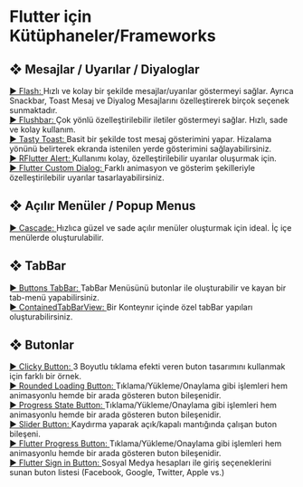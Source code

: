 <h1>Flutter için Kütüphaneler/Frameworks</h1>

<h2>&#10070; Mesajlar / Uyarılar / Diyaloglar </font></h2>
<a href="https://github.com/sososdk/flash">► Flash: </a>Hızlı ve kolay bir şekilde mesajlar/uyarılar göstermeyi sağlar. Ayrıca Snackbar, Toast Mesaj ve Diyalog Mesajlarını özelleştirerek birçok seçenek sunmaktadır.<br/>
<a href="https://github.com/AndreHaueisen/flushbar">► Flushbar: </a>Çok yönlü özelleştirilebilir iletiler göstermeyi sağlar. Hızlı, sade ve kolay kullanım.<br/>
<a href="https://github.com/phijma/tasty_toast">► Tasty Toast: </a>Basit bir şekilde tost mesaj gösterimini yapar. Hizalama yönünü belirterek ekranda istenilen yerde gösterimini sağlayabilirsiniz.<br/>
<a href="https://github.com/RatelHub/rflutter_alert">► RFlutter Alert: </a>Kullanımı kolay, özelleştirilebilir uyarılar oluşurmak için.<br/>
<a href="https://github.com/YYFlutter/flutter-custom-dialog">► Flutter Custom Dialog: </a>Farklı animasyon ve gösterim şekilleriyle özelleştirilebilir uyarılar tasarlayabilirsiniz.<br/>

<h2>&#10070; Açılır Menüler / Popup Menus </font></h2>
<a href="https://github.com/saket/cascade/">► Cascade: </a>Hızlıca güzel ve sade açılır menüler oluşturmak için ideal. İç içe menülerde oluşturulabilir.
<br/>

<h2>&#10070; TabBar </font></h2>
<a href="https://github.com/Afonsocraposo/buttons_tabbar/">► Buttons TabBar: </a>TabBar Menüsünü butonlar ile oluşturabilir ve kayan bir tab-menü yapabilirsiniz.
<br/>
<a href="https://github.com/slovnicki/contained_tab_bar_view/">► ContainedTabBarView: </a>Bir Konteynır içinde özel tabBar yapıları oluşturabilirsiniz.
<br/>

<h2>&#10070; Butonlar </font></h2>
<a href="https://github.com/raj457036/Flutter-Clicky-Button/">► Clicky Button: </a>3 Boyutlu tıklama efekti veren buton tasarımını kullanmak için farklı bir örnek.
<br/>
<a href="https://github.com/chrisedg87/flutter_rounded_loading_button/">► Rounded Loading Button: </a>Tıklama/Yükleme/Onaylama gibi işlemleri hem animasyonlu hemde bir arada gösteren buton bileşenidir.<br/>
<a href="https://github.com/slm/progress-state-button/">► Progress State Button: </a>Tıklama/Yükleme/Onaylama gibi işlemleri hem animasyonlu hemde bir arada gösteren buton bileşenidir.<br/>
<a href="https://github.com/anirudhsharma392/Slider-Button/">► Slider Button: </a>Kaydırma yaparak açık/kapalı mantığında çalışan buton bileşeni.<br/>
<a href="https://github.com/jiangyang5157/flutter_progress_button/">► Flutter Progress Button: </a>Tıklama/Yükleme/Onaylama gibi işlemleri hem animasyonlu hemde bir arada gösteren buton bileşenidir.<br/>
<a href="https://github.com/ZaynJarvis/Flutter-Sign-in-Button/">► Flutter Sign in Button: </a>Sosyal Medya hesapları ile giriş seçeneklerini sunan buton listesi (Facebook, Google, Twitter, Apple vs.)<br/>
